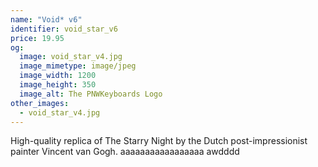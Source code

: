 ```yaml
---
name: "Void* v6"
identifier: void_star_v6
price: 19.95
og:
  image: void_star_v4.jpg
  image_mimetype: image/jpeg
  image_width: 1200
  image_height: 350
  image_alt: The PNWKeyboards Logo
other_images:
  - void_star_v4.jpg
---
```

High-quality replica of The Starry Night by the Dutch post-impressionist painter Vincent van Gogh.
aaaaaaaaaaaaaaaaa
awdddd
